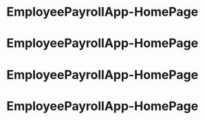 # EmployeePayrollApp-HomePage
# EmployeePayrollApp-HomePage
# EmployeePayrollApp-HomePage
# EmployeePayrollApp-HomePage
